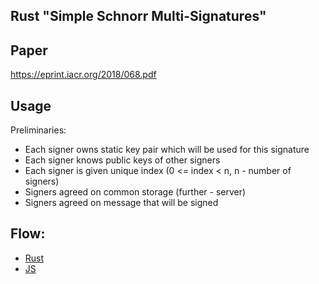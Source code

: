## Rust "Simple Schnorr Multi-Signatures"

## Paper
https://eprint.iacr.org/2018/068.pdf

## Usage

Preliminaries:
 - Each signer owns static key pair which will be used for this signature
 - Each signer knows public keys of other signers
 - Each signer is given unique index (0 <= index < n, n - number of signers)
 - Signers agreed on common storage (further - server)
 - Signers agreed on message that will be signed
 
## Flow:

- [Rust](./musig/README.md)
- [JS](./musig_wasm/README.md)
